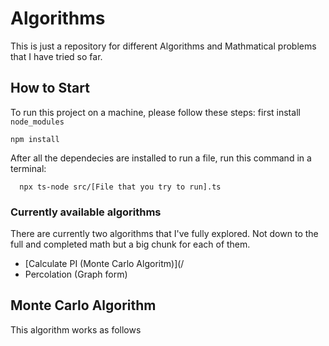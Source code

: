 # Algorithms
This is just a repository for different Algorithms and Mathmatical problems that I have tried so far.

## How to Start
To run this project on a machine, please follow these steps:
first install `node_modules`
```
npm install
```
After all the dependecies are installed to run a file, run this command in a terminal:
```
  npx ts-node src/[File that you try to run].ts
```

### Currently available algorithms
There are currently two algorithms that I've fully explored. Not down to the full and completed math but a big chunk for each of them.
- [Calculate PI (Monte Carlo Algoritm)](/
- Percolation (Graph form)

## Monte Carlo Algorithm
This algorithm works as follows

